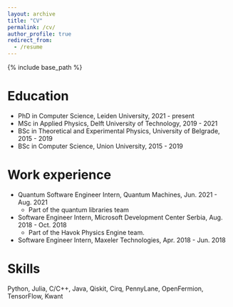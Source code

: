 ```yaml
---
layout: archive
title: "CV"
permalink: /cv/
author_profile: true
redirect_from:
  - /resume
---
```


{% include base_path %}

Education
======
* PhD in Computer Science, Leiden University, 2021 - present
* MSc in Applied Physics, Delft University of Technology, 2019 - 2021
* BSc in Theoretical and Experimental Physics, University of Belgrade, 2015 - 2019
* BSc in Computer Science, Union University, 2015 - 2019

Work experience
======
* Quantum Software Engineer Intern, Quantum Machines, Jun. 2021 - Aug. 2021
  * Part of the quantum libraries team
* Software Engineer Intern, Microsoft Development Center Serbia, Aug. 2018 - Oct. 2018
  * Part of the Havok Physics Engine team.
* Software Engineer Intern, Maxeler Technologies, Apr. 2018 - Jun. 2018
  
Skills
======
Python, Julia, C/C++, Java, Qiskit, Cirq, PennyLane, OpenFermion, TensorFlow, Kwant
